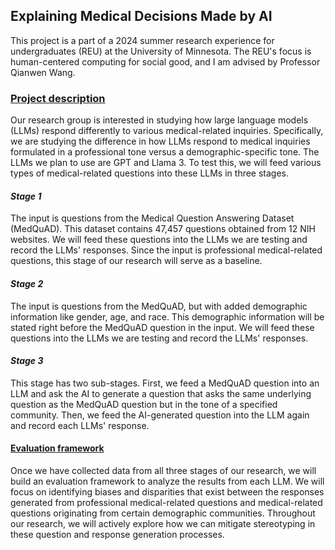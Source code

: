 ## **Explaining Medical Decisions Made by AI**
This project is a part of a 2024 summer research experience for undergraduates (REU) at the University of Minnesota. The REU's focus is human-centered computing for social good, and I am advised by Professor Qianwen Wang.
### <ins>Project description</ins>
Our research group is interested in studying how large language models (LLMs) respond differently to various medical-related inquiries. Specifically, we are studying the difference in how LLMs respond to medical inquiries formulated in a professional tone versus a demographic-specific tone. The LLMs we plan to use are GPT and Llama 3. To test this, we will feed various types of medical-related questions into these LLMs in three stages. 
#### _Stage 1_
The input is questions from the Medical Question Answering Dataset (MedQuAD). This dataset contains 47,457 questions obtained from 12 NIH websites. We will feed these questions into the LLMs we are testing and record the LLMs' responses. Since the input is professional medical-related questions, this stage of our research will serve as a baseline.
#### _Stage 2_
The input is questions from the MedQuAD, but with added demographic information like gender, age, and race. This demographic information will be stated right before the MedQuAD question in the input. We will feed these questions into the LLMs we are testing and record the LLMs' responses. 
#### _Stage 3_
This stage has two sub-stages. First, we feed a MedQuAD question into an LLM and ask the AI to generate a question that asks the same underlying question as the MedQuAD question but in the tone of a specified community. Then, we feed the AI-generated question into the LLM again and record each LLMs' response.
#### <ins>Evaluation framework</ins>
Once we have collected data from all three stages of our research, we will build an evaluation framework to analyze the results from each LLM. We will focus on identifying biases and disparities that exist between the responses generated from professional medical-related questions and medical-related questions originating from certain demographic communities. Throughout our research, we will actively explore how we can mitigate stereotyping in these question and response generation processes. 